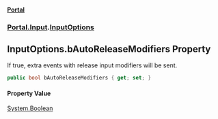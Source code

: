#### [Portal](index.md 'index')
### [Portal.Input](Portal.Input.md 'Portal.Input').[InputOptions](InputOptions.md 'Portal.Input.InputOptions')

## InputOptions.bAutoReleaseModifiers Property

If true, extra events with release input modifiers will be sent.

```csharp
public bool bAutoReleaseModifiers { get; set; }
```

#### Property Value
[System.Boolean](https://docs.microsoft.com/en-us/dotnet/api/System.Boolean 'System.Boolean')